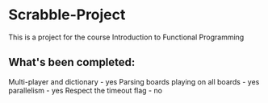 # Scrabble-Project
This is a project for the course Introduction to Functional Programming

## What's been completed:
Multi-player and dictionary - yes
Parsing boards playing on all boards - yes
parallelism - yes
Respect the timeout flag - no
